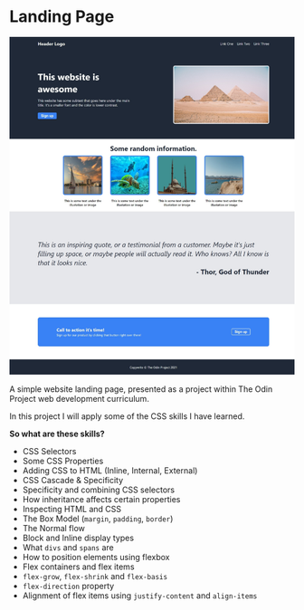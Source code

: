 # Landing Page

![Website UI](readme_images/ui.jpeg)

A simple website landing page, presented as a project within The Odin Project web development curriculum.

In this project I will apply some of the CSS skills I have learned.

**So what are these skills?**

- CSS Selectors
- Some CSS Properties
- Adding CSS to HTML (Inline, Internal, External)
- CSS Cascade & Specificity
- Specificity and combining CSS selectors
- How inheritance affects certain properties
- Inspecting HTML and CSS
- The Box Model (`margin`, `padding`, `border`)
- The Normal flow
- Block and Inline display types
- What `divs` and `spans` are
- How to position elements using flexbox
- Flex containers and flex items
- `flex-grow`, `flex-shrink` and `flex-basis`
- `flex-direction` property
- Alignment of flex items using `justify-content` and `align-items`
